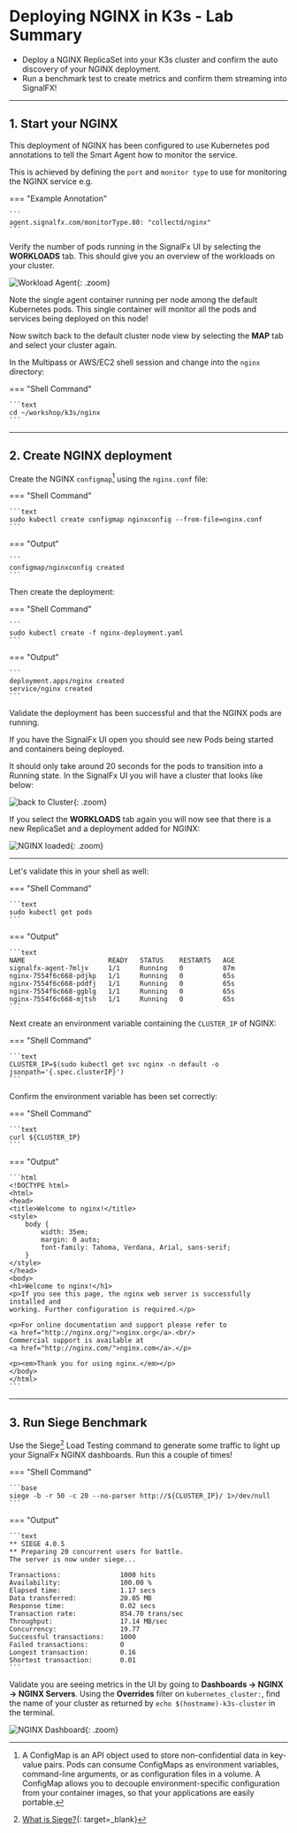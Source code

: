 # Deploying NGINX in K3s - Lab Summary

* Deploy a NGINX ReplicaSet into your K3s cluster and confirm the auto discovery of your NGINX deployment.
* Run a benchmark test to create metrics and confirm them streaming into SignalFX!

---

## 1. Start your NGINX

This deployment of NGINX has been configured to use Kubernetes pod annotations to tell the Smart Agent how to monitor the service.

This is achieved by defining the `port` and `monitor type` to use for monitoring the NGINX service e.g.

=== "Example Annotation"

    ```
    agent.signalfx.com/monitorType.80: "collectd/nginx"
    ```

Verify the number of pods running in the SignalFx UI by selecting the **WORKLOADS** tab. This should give you an overview of the workloads on your cluster.

![Workload Agent](../images/smartagent/k8s-workloads.png){: .zoom}

Note the single agent container running per node among the default Kubernetes pods. This single container will monitor all the pods and services being deployed on this node!

Now switch back to the default cluster node view by selecting the **MAP** tab and select your cluster again.

In the Multipass or AWS/EC2 shell session and change into the `nginx` directory:

=== "Shell Command"

    ```text
    cd ~/workshop/k3s/nginx
    ```
  
---

## 2. Create NGINX deployment

Create the NGINX `configmap`[^1] using the `nginx.conf` file:

=== "Shell Command"

    ```text
    sudo kubectl create configmap nginxconfig --from-file=nginx.conf
    ```

=== "Output"

    ```
    configmap/nginxconfig created
    ```

Then create the deployment:

=== "Shell Command"

    ```
    sudo kubectl create -f nginx-deployment.yaml
    ```

=== "Output"

    ```
    deployment.apps/nginx created
    service/nginx created
    ```

Validate the deployment has been successful and that the NGINX pods are running.

If you have the SignalFx UI open you should see new Pods being started and containers being deployed.

It should only take around 20 seconds for the pods to transition into a Running state. In the SignalFx UI you will have a cluster that looks like below:

![back to Cluster](../images/smartagent/cluster.png){: .zoom}

If you select the **WORKLOADS** tab again you will now see that there is a new ReplicaSet and a deployment added for NGINX:

![NGINX loaded](../images/smartagent/k8s-workloads-nginx.png){: .zoom}

---

Let's validate this in your shell as well:

=== "Shell Command"

    ```text
    sudo kubectl get pods
    ```

=== "Output"

    ```text
    NAME                     READY   STATUS    RESTARTS   AGE
    signalfx-agent-7mljv     1/1     Running   0          87m
    nginx-7554f6c668-pdjkp   1/1     Running   0          65s
    nginx-7554f6c668-pddfj   1/1     Running   0          65s
    nginx-7554f6c668-ggblg   1/1     Running   0          65s
    nginx-7554f6c668-mjtsh   1/1     Running   0          65s
    ```

Next create an environment variable containing the `CLUSTER_IP` of NGINX:

=== "Shell Command"

    ```text
    CLUSTER_IP=$(sudo kubectl get svc nginx -n default -o jsonpath='{.spec.clusterIP}')
    ```

Confirm the environment variable has been set correctly:

=== "Shell Command"

    ```text
    curl ${CLUSTER_IP}
    ```

=== "Output"

    ```html
    <!DOCTYPE html>
    <html>
    <head>
    <title>Welcome to nginx!</title>
    <style>
        body {
            width: 35em;
            margin: 0 auto;
            font-family: Tahoma, Verdana, Arial, sans-serif;
        }
    </style>
    </head>
    <body>
    <h1>Welcome to nginx!</h1>
    <p>If you see this page, the nginx web server is successfully installed and
    working. Further configuration is required.</p>

    <p>For online documentation and support please refer to
    <a href="http://nginx.org/">nginx.org</a>.<br/>
    Commercial support is available at
    <a href="http://nginx.com/">nginx.com</a>.</p>

    <p><em>Thank you for using nginx.</em></p>
    </body>
    </html>
    ```

---

## 3. Run Siege Benchmark

Use the Siege[^2] Load Testing command to generate some traffic to light up your SignalFx NGINX dashboards. Run this a couple of times!

=== "Shell Command"

    ```base
    siege -b -r 50 -c 20 --no-parser http://${CLUSTER_IP}/ 1>/dev/null
    ```

=== "Output"

    ```text
    ** SIEGE 4.0.5
    ** Preparing 20 concurrent users for battle.
    The server is now under siege...

    Transactions:               1000 hits
    Availability:               100.00 %
    Elapsed time:               1.17 secs
    Data transferred:           20.05 MB
    Response time:              0.02 secs
    Transaction rate:           854.70 trans/sec
    Throughput:                 17.14 MB/sec
    Concurrency:                19.77
    Successful transactions:    1000
    Failed transactions:        0
    Longest transaction:        0.16
    Shortest transaction:       0.01
    ```

Validate you are seeing metrics in the UI by going to **Dashboards → NGINX → NGINX Servers**. Using the **Overrides** filter on `kubernetes_cluster:`, find the name of your cluster as returned by `echo $(hostname)-k3s-cluster` in the terminal.

![NGINX Dashboard](../images/smartagent/nginx-dashboard.png){: .zoom}

[^1]: A ConfigMap is an API object used to store non-confidential data in key-value pairs. Pods can consume ConfigMaps as environment variables, command-line arguments, or as configuration files in a volume. A ConfigMap allows you to decouple environment-specific configuration from your container images, so that your applications are easily portable.

[^2]: [What is Siege?](https://github.com/JoeDog/siege){: target=_blank}

